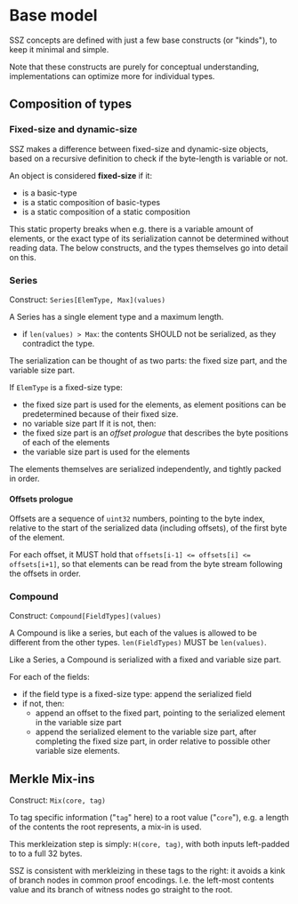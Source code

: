 # Base model

SSZ concepts are defined with just a few base constructs (or "kinds"), to keep it minimal and simple.

Note that these constructs are purely for conceptual understanding, implementations can optimize more for individual types.


## Composition of types

### Fixed-size and dynamic-size

SSZ makes a difference between fixed-size and dynamic-size objects, based on a recursive definition to check if the byte-length is variable or not.

An object is considered **fixed-size** if it:
- is a basic-type
- is a static composition of basic-types
- is a static composition of a static composition

This static property breaks when e.g. there is a variable amount of elements, or the exact type of its serialization cannot be determined without reading data.
The below constructs, and the types themselves go into detail on this. 


### Series

Construct: `Series[ElemType, Max](values)`

A Series has a single element type and a maximum length.

- if `len(values) > Max`: the contents SHOULD not be serialized, as they contradict the type.

The serialization can be thought of as two parts: the fixed size part, and the variable size part.

If `ElemType` is a fixed-size type:
 - the fixed size part is used for the elements, as element positions can be predetermined because of their fixed size.
 - no variable size part
If it is not, then:
 - the fixed size part is an *offset prologue* that describes the byte positions of each of the elements
 - the variable size part is used for the elements

The elements themselves are serialized independently, and tightly packed in order.

#### Offsets prologue

Offsets are a sequence of `uint32` numbers, pointing to the byte index, relative to the start of the serialized data (including offsets), of the first byte of the element.

For each offset, it MUST hold that `offsets[i-1] <= offsets[i] <= offsets[i+1]`, so that elements can be read from the byte stream following the offsets in order.


### Compound

Construct: `Compound[FieldTypes](values)`

A Compound is like a series, but each of the values is allowed to be different from the other types. `len(FieldTypes)` MUST be `len(values)`.

Like a Series, a Compound is serialized with a fixed and variable size part.

For each of the fields:
- if the field type is a fixed-size type: append the serialized field
- if not, then:
  - append an offset to the fixed part, pointing to the serialized element in the variable size part
  - append the serialized element to the variable size part, after completing the fixed size part, in order relative to possible other variable size elements.


## Merkle Mix-ins

Construct: `Mix(core, tag)`

To tag specific information ("`tag`" here) to a root value ("`core`"), e.g. a length of the contents the root represents, a mix-in is used.

This merkleization step is simply: `H(core, tag)`, with both inputs left-padded to to a full 32 bytes.

SSZ is consistent with merkleizing in these tags to the right: it avoids a kink of branch nodes in common proof encodings.
I.e. the left-most contents value and its branch of witness nodes go straight to the root. 


